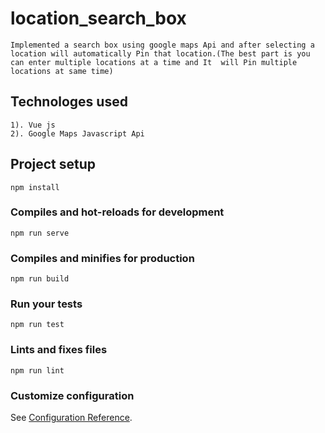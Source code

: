 # location_search_box
```
Implemented a search box using google maps Api and after selecting a location will automatically Pin that location.(The best part is you can enter multiple locations at a time and It  will Pin multiple locations at same time)
```
## Technologes used

```
1). Vue js
2). Google Maps Javascript Api
```

## Project setup
```
npm install
```

### Compiles and hot-reloads for development
```
npm run serve
```

### Compiles and minifies for production
```
npm run build
```

### Run your tests
```
npm run test
```

### Lints and fixes files
```
npm run lint
```

### Customize configuration
See [Configuration Reference](https://cli.vuejs.org/config/).
